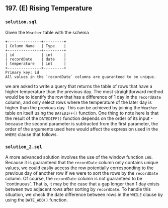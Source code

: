 ## 197. (E) Rising Temperature

### `solution.sql`
Given the `Weather` table with the schema  

```text
+---------------+---------+
| Column Name   | Type    |
+---------------+---------+
| id            | int     |
| recordDate    | date    |
| temperature   | int     |
+---------------+---------+
Primary key: id
All values in the `recordDate` columns are guaranteed to be unique.
```

we are asked to write a query that returns the table of rows that have a higher temperature than the previous day. The most straightforward method would be to identify the row that has a difference of 1 day in the `recordDate` column, and only select rows where the temperature of the later day is higher than the previous day. This can be achieved by joining the `Weather` table on itself using the `DATEDIFF()` function. One thing to note here is that the result of the `DATEDIFF()` function depends on the order of its input - because the second parameter is subtracted from the first parameter, the order of the arguments used here would affect the expression used in the `WHERE` clause that follows.  


### `solution_2.sql`
A more advanced solution involves the use of the window function `LAG`.  Because it is guaranteed that the `recordDate` column only contains unique values, we could easliy access the row potentially corresponding to the previous day of another row if we were to sort the rows by the `recordDate` column. Of course, the `recordDate` column is not guaranteed to be 'continuous'. That is, it may be the case that a gap longer than 1 day exists between two adjacent rows after sorting by `recordDate`. To handle this situation, we check the date difference between rows in the `WHILE` clause by using the `DATE_ADD()` function.  


